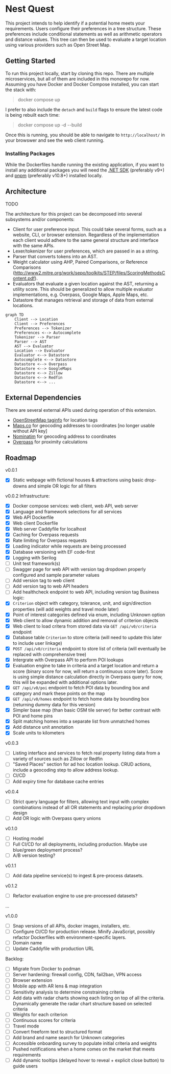 # Nest Quest

This project intends to help identify if a potential home meets your requirements. Users configure their preferences in a tree structure. These preferences include conditional statements as well as arithmetic operators and distance values. This tree can then be used to evaluate a target location using various providers such as Open Street Map.

## Getting Started
To run this project locally, start by cloning this repo. There are multiple microservices, but all of them are included in this monorepo for now. Assuming you have Docker and Docker Compose installed, you can start the stack with:
> docker compose up

I prefer to also include the `detach` and `build` flags to ensure the latest code is being rebuilt each time:
> docker compose up -d --build

Once this is running, you should be able to navigate to `http://localhost/` in your browswer and see the web client running.

### Installing Packages
While the Dockerfiles handle running the existing application, if you want to install any additional packages you will need the [.NET SDK](https://dotnet.microsoft.com/en-us/download) (preferably v9+) and [pnpm](https://pnpm.io/installation) (preferably v10.8+) installed locally.

## Architecture

TODO

The architecture for this project can be decomposed into several subsystems and/or components:
- Client for user preference input. This could take several forms, such as a website, CLI, or browser extension. Regardless of the implementation each client would adhere to the same general structure and interface with the same APIs.
- Lexer/tokenizer for user preferences, which are passed in as a string.
- Parser that converts tokens into an AST.
- Weight calculator using AHP, Paired Comparisons, or Reference Comparisons (http://www2.mitre.org/work/sepo/toolkits/STEP/files/ScoringMethodsContent.pdf).
- Evaluators that evaluate a given location against the AST, returning a utility score. This should be generalized to allow multiple evaluator implementations, e.g. Overpass, Google Maps, Apple Maps, etc.
- Datastore that manages retrieval and storage of data from external locations.

```mermaid
graph TD
    Client --> Location
    Client --> Preferences
    Preferences --> Tokenizer
    Preferences <--> Autocomplete
    Tokenizer --> Parser
    Parser --> AST
    AST --> Evaluator
    Location --> Evaluator
    Evaluator <--> Datastore
    Autocomplete <--> Datastore
    Datastore <--> Overpass
    Datastore <--> GoogleMaps
    Datastore <--> Zillow
    Datastore <--> Redfin
    Datastore <--> ...
```

## External Dependencies

There are several external APIs used during operation of this extension.
- [OpenStreetMap taginfo](https://taginfo.openstreetmap.org/) for location tags
- [Maps.co](https://geocode.maps.co) for geocoding addresses to coordinates [no longer usable without API key]
- [Nominatim](https://nominatim.org) for geocoding address to coordinates
- [Overpass](https://www.overpass-api.de) for proximity calculations

## Roadmap
v0.0.1
- [x] Static webpage with fictional houses & attractions using basic drop-downs and simple OR logic for all filters

v0.0.2
Infrastructure:
- [x] Docker compose services: web client, web API, web server
- [x] Language and framework selections for all services
- [x] Web API Dockerfile
- [x] Web client Dockerfile
- [x] Web server Caddyfile for localhost
- [x] Caching for Overpass requests
- [x] Rate limiting for Overpass requests
- [x] Loading indicator while requests are being processed
- [x] Database versioning with EF code-first
- [x] Logging with Serilog
- [ ] Unit test framework(s)
- [ ] Swagger page for web API with version tag dropdown properly configured and sample parameter values
- [ ] Add version tag to web client
- [ ] Add version tag to web API headers
- [ ] Add healthcheck endpoint to web API, including version tag
Business logic:
- [x] `Criterion` object with category, tolerance, unit, and sign/direction properties (will add weights and travel mode later)
- [x] Point of interest categories defined via enum, including Unknown option
- [x] Web client to allow dynamic addition and removal of criterion objects
- [x] Web client to load critera from stored data via `GET /api/v0/criteria` endpoint
- [x] Database table `Criterion` to store criteria (will need to update this later to include user linkage)
- [x] `POST /api/v0/criteria` endpoint to store list of criteria (will eventually be replaced with comprehensive tree)
- [x] Intergrate with Overpass API to perform POI lookups
- [x] Evaluation engine to take in criteria and a target location and return a score (binary score for now, will return a continuous score later). Score is using simple distance calculation directly in Overpass query for now, this will be expanded with additional options later.
- [x] `GET /api/v0/poi` endpoint to fetch POI data by bounding box and category and mark these points on the map
- [x] `GET /api/v0/homes` endpoint to fetch home data by bounding box (returning dummy data for this version)
- [x] Simpler base map (than basic OSM tile server) for better contrast with POI and home pins
- [x] Split matching homes into a separate list from unmatched homes
- [x] Add distance unit annotation
- [x] Scale units to kilometers

v0.0.3
- [ ] Listing interface and services to fetch real property listing data from a variety of sources such as Zillow or Redfin
- [ ] "Saved Places" section for ad hoc location lookup. CRUD actions, include a geocoding step to allow address lookup.
- [ ] CI/CD
- [ ] Add expiry time for database cache entries

v0.0.4 
- [ ] Strict query language for filters, allowing text input with complex combinations instead of all OR statements and replacing prior dropdown design
- [ ] Add OR logic with Overpass query unions

v0.1.0
- [ ] Hosting model
- [ ] Full CI/CD for all deployments, including production. Maybe use blue/green deployment process?
- [ ] A/B version testing?

v0.1.1
- [ ] Add data pipeline service(s) to ingest & pre-process datasets.

v0.1.2
- [ ] Refactor evaluation engine to use pre-processed datasets?

...

v1.0.0
- [ ] Snap versions of all APIs, docker images, installers, etc.
- [ ] Configure CI/CD for production release. Minify JavaScript, possibly refactor Dockerfiles with environment-specific layers.
- [ ] Domain name
- [ ] Update Caddyfile with production URL

Backlog:
- [ ] Migrate from Docker to podman
- [ ] Server hardening: firewall config, CDN, fail2ban, VPN access
- [ ] Browser extension
- [ ] Mobile app with AR lens & map integration
- [ ] Sensitivity analysis to determine constraining criteria
- [ ] Add data with radar charts showing each listing on top of all the criteria. Dynamically generate the radar chart structure based on selected criteria
- [ ] Weights for each criterion
- [ ] Continuous scores for criteria
- [ ] Travel mode
- [ ] Convert freeform text to structured format
- [ ] Add brand and name search for Unknown categories
- [ ] Accessible onboarding survey to populate initial criteria and weights
- [ ] Pushed notifications when a home comes on the market that meets requirements
- [ ] Add dynamic tooltips (delayed hover to reveal + explicit close button) to guide users
